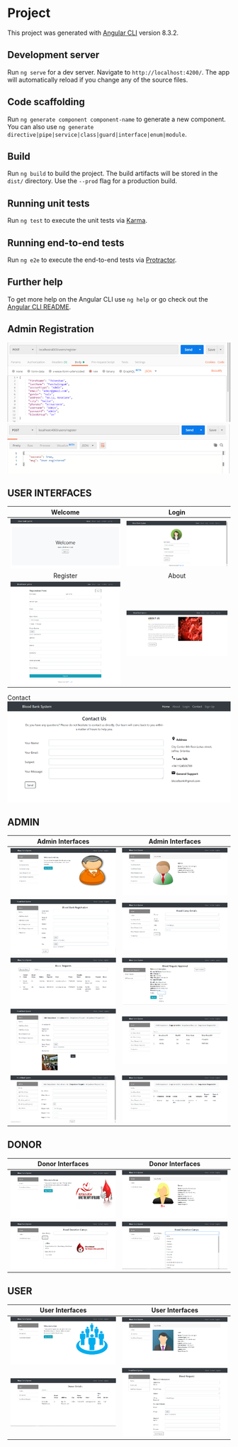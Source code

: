 # Project

This project was generated with [Angular CLI](https://github.com/angular/angular-cli) version 8.3.2.

## Development server

Run `ng serve` for a dev server. Navigate to `http://localhost:4200/`. The app will automatically reload if you change any of the source files.

## Code scaffolding

Run `ng generate component component-name` to generate a new component. You can also use `ng generate directive|pipe|service|class|guard|interface|enum|module`.

## Build

Run `ng build` to build the project. The build artifacts will be stored in the `dist/` directory. Use the `--prod` flag for a production build.

## Running unit tests

Run `ng test` to execute the unit tests via [Karma](https://karma-runner.github.io).

## Running end-to-end tests

Run `ng e2e` to execute the end-to-end tests via [Protractor](http://www.protractortest.org/).

## Further help

To get more help on the Angular CLI use `ng help` or go check out the [Angular CLI README](https://github.com/angular/angular-cli/blob/master/README.md).

## Admin Registration
![](images/Picture24.png)  
![](images/Picture25.png)

## USER INTERFACES
Welcome                    |  Login
:-------------------------:|:-------------------------:
![](images/Picture1.png) |  ![](images/Picture2.png)
Register                   |  About
![](images/Picture3.png) |  ![](images/Picture4.png)
Contact                   
![](images/Picture5.png) 

## ADMIN
Admin Interfaces           |Admin Interfaces
:-------------------------:|:-------------------------:
![](images/Picture6.png) |  ![](images/Picture7.png)
![](images/Picture8.png) |  ![](images/Picture9.png)
![](images/Picture10.png) |  ![](images/Picture11.png)
![](images/Picture12.png) |  ![](images/Picture13.png)
![](images/Picture14.png) |  ![](images/Picture15.png)

## DONOR
Donor Interfaces           |Donor Interfaces
:-------------------------:|:-------------------------:
![](images/Picture16.png) |  ![](images/Picture17.png)
![](images/Picture18.png) |  ![](images/Picture19.png)

## USER
User Interfaces            |User Interfaces
:-------------------------:|:-------------------------:
![](images/Picture20.png) |  ![](images/Picture21.png)
![](images/Picture22.png) |  ![](images/Picture23.png)



